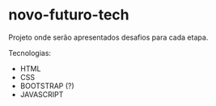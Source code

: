 # novo-futuro-tech
Projeto onde serão apresentados desafios para cada etapa.

Tecnologias:
- HTML
- CSS
- BOOTSTRAP (?)
- JAVASCRIPT
